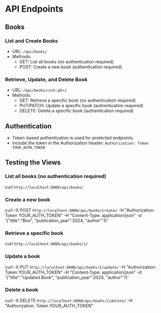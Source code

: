 # API Endpoints

## Books

### List and Create Books

- URL: `/api/books/`
- Methods:
  - GET: List all books (no authentication required)
  - POST: Create a new book (authentication required)

### Retrieve, Update, and Delete Book

- URL: `/api/books/<int:pk>/`
- Methods:
  - GET: Retrieve a specific book (no authentication required)
  - PUT/PATCH: Update a specific book (authentication required)
  - DELETE: Delete a specific book (authentication required)

## Authentication

- Token-based authentication is used for protected endpoints.
- Include the token in the Authorization header:
  `Authorization: Token YOUR_AUTH_TOKEN`

## Testing the Views

### List all books (no authentication required)

curl `http://localhost:8000/api/books/`

### Create a new book

curl -X POST `http://localhost:8000/api/books/create/` -H "Authorization: Token YOUR_AUTH_TOKEN" -H "Content-Type: application/json" -d '{"title":"Boo", "publication_year":2024, "author":1}'

### Retrieve a specific book

curl `http://localhost:8000/api/books/1/`

### Update a book

curl -X PUT `http://localhost:8000/api/books/1/update/` -H "Authorization: Token YOUR_AUTH_TOKEN" -H "Content-Type: application/json" -d '{"title":"Updated Book", "publication_year":2024, "author":1}'

### Delete a book

curl -X DELETE `http://localhost:8000/api/books/1/delete/` -H "Authorization: Token YOUR_AUTH_TOKEN"